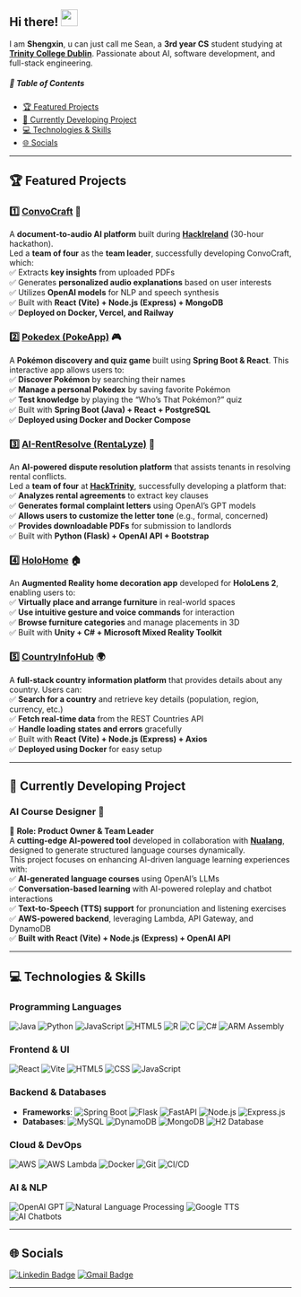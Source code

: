 ## Hi there! <img src="https://raw.githubusercontent.com/aemmadi/aemmadi/master/wave.gif" width="30">

I am **Shengxin**, u can just call me Sean, a **3rd year CS** student studying at [**Trinity College Dublin**](https://www.tcd.ie/). Passionate about AI, software development, and full-stack engineering.

##### 📌 Table of Contents
- [🏆 Featured Projects](#-featured-projects)
- [🚀 Currently Developing Project](#-currently-developing-project)
- [💻 Technologies & Skills](#-technologies--skills)
- [🌐 Socials](#-socials)

---

## 🏆 Featured Projects

### 1️⃣ [**ConvoCraft**](https://github.com/SeanXC/team6) 🚀  
A **document-to-audio AI platform** built during [**HackIreland**](https://www.hackireland.com/) (30-hour hackathon).  
Led a **team of four** as the **team leader**, successfully developing ConvoCraft, which:  
✅ Extracts **key insights** from uploaded PDFs  
✅ Generates **personalized audio explanations** based on user interests  
✅ Utilizes **OpenAI models** for NLP and speech synthesis  
✅ Built with **React (Vite) + Node.js (Express) + MongoDB**  
✅ **Deployed on Docker, Vercel, and Railway**

### 2️⃣ [**Pokedex (PokeApp)**](https://github.com/SeanXC/pokedex) 🎮  
A **Pokémon discovery and quiz game** built using **Spring Boot & React**. This interactive app allows users to:  
✅ **Discover Pokémon** by searching their names  
✅ **Manage a personal Pokedex** by saving favorite Pokémon  
✅ **Test knowledge** by playing the “Who’s That Pokémon?” quiz  
✅ Built with **Spring Boot (Java) + React + PostgreSQL**  
✅ **Deployed using Docker and Docker Compose**  

### 3️⃣ [**AI-RentResolve (RentaLyze)**](https://github.com/SeanXC/AI-RentResolve) 🏡  
An **AI-powered dispute resolution platform** that assists tenants in resolving rental conflicts.  
Led a **team of four** at [**HackTrinity**](https://hacktrinity.com/), successfully developing a platform that:  
✅ **Analyzes rental agreements** to extract key clauses  
✅ **Generates formal complaint letters** using OpenAI’s GPT models  
✅ **Allows users to customize the letter tone** (e.g., formal, concerned)  
✅ **Provides downloadable PDFs** for submission to landlords  
✅ Built with **Python (Flask) + OpenAI API + Bootstrap**  

### 4️⃣ [**HoloHome**](https://github.com/SeanXC/HoloHome) 🏠  
An **Augmented Reality home decoration app** developed for **HoloLens 2**, enabling users to:  
✅ **Virtually place and arrange furniture** in real-world spaces  
✅ **Use intuitive gesture and voice commands** for interaction  
✅ **Browse furniture categories** and manage placements in 3D  
✅ Built with **Unity + C# + Microsoft Mixed Reality Toolkit**  

### 5️⃣ [**CountryInfoHub**](https://github.com/SeanXC/CountryInfoHub) 🌍  
A **full-stack country information platform** that provides details about any country. Users can:  
✅ **Search for a country** and retrieve key details (population, region, currency, etc.)  
✅ **Fetch real-time data** from the REST Countries API  
✅ **Handle loading states and errors** gracefully  
✅ Built with **React (Vite) + Node.js (Express) + Axios**  
✅ **Deployed using Docker** for easy setup  

---

## 🚀 Currently Developing Project
### **AI Course Designer** 🤖  
🚀 **Role: Product Owner & Team Leader**  
A **cutting-edge AI-powered tool** developed in collaboration with [**Nualang**](https://nualang.com/), designed to generate structured language courses dynamically.  
This project focuses on enhancing AI-driven language learning experiences with:  
✅ **AI-generated language courses** using OpenAI’s LLMs  
✅ **Conversation-based learning** with AI-powered roleplay and chatbot interactions  
✅ **Text-to-Speech (TTS) support** for pronunciation and listening exercises  
✅ **AWS-powered backend**, leveraging Lambda, API Gateway, and DynamoDB  
✅ **Built with React (Vite) + Node.js (Express) + OpenAI API**  

---

## 💻 Technologies & Skills

### **Programming Languages**
![Java](https://img.shields.io/badge/java-%23ED8B00.svg?style=flat&logo=openjdk&logoColor=white) 
![Python](https://img.shields.io/badge/python-3670A0?style=flat&logo=python&logoColor=ffdd54) 
![JavaScript](https://img.shields.io/badge/javascript-%23F7DF1E.svg?style=flat&logo=javascript&logoColor=black)
![HTML5](https://img.shields.io/badge/html5-%23E34F26.svg?style=flat&logo=html5&logoColor=white) 
![R](https://img.shields.io/badge/r-%23276DC3.svg?style=flat&logo=r&logoColor=white) 
![C](https://img.shields.io/badge/c-%2300599C.svg?style=flat&logo=c&logoColor=white) 
![C#](https://img.shields.io/badge/c%23-%23239120.svg?style=flat&logo=c-sharp&logoColor=white)
![ARM Assembly](https://img.shields.io/badge/-ARM%20Assembly-0091BD?style=flat-square&logo=arm)

### **Frontend & UI**
![React](https://img.shields.io/badge/react-%2361DAFB.svg?style=flat&logo=react&logoColor=black)
![Vite](https://img.shields.io/badge/Vite-%23646CFF.svg?style=flat&logo=vite&logoColor=white) 
![HTML5](https://img.shields.io/badge/html5-%23E34F26.svg?style=flat&logo=html5&logoColor=white) 
![CSS](https://img.shields.io/badge/css3-%231572B6.svg?style=flat&logo=css3&logoColor=white) 
![JavaScript](https://img.shields.io/badge/javascript-%23323330.svg?style=flat&logo=javascript&logoColor=%23F7DF1E)  

### **Backend & Databases**
- **Frameworks**: ![Spring Boot](https://img.shields.io/badge/Spring%20Boot-%236DB33F.svg?style=flat&logo=spring-boot&logoColor=white) 
  ![Flask](https://img.shields.io/badge/flask-%23000.svg?style=flat&logo=flask&logoColor=white) 
  ![FastAPI](https://img.shields.io/badge/fastapi-%23009f00.svg?style=flat&logo=fastapi&logoColor=white) 
  ![Node.js](https://img.shields.io/badge/node.js-6DA55F?style=flat&logo=node.js&logoColor=white)
  ![Express.js](https://img.shields.io/badge/Express.js-%23000000.svg?style=flat&logo=express&logoColor=white)  
- **Databases**: ![MySQL](https://img.shields.io/badge/mysql-%2300000f.svg?style=flat&logo=mysql&logoColor=white) 
  ![DynamoDB](https://img.shields.io/badge/AWS%20DynamoDB-%23232F3E.svg?style=flat&logo=amazon-dynamodb&logoColor=white) 
  ![MongoDB](https://img.shields.io/badge/MongoDB-%2347A248.svg?style=flat&logo=mongodb&logoColor=white) 
  ![H2 Database](https://img.shields.io/badge/H2%20Database-%230092CC.svg?style=flat)

### **Cloud & DevOps**
![AWS](https://img.shields.io/badge/AWS-%23FF9900.svg?style=flat&logo=amazon-aws&logoColor=white)
![AWS Lambda](https://img.shields.io/badge/AWS%20Lambda-%23FF9900.svg?style=flat&logo=amazon-aws&logoColor=white)
![Docker](https://img.shields.io/badge/docker-%230db7ed.svg?style=flat&logo=docker&logoColor=white) 
![Git](https://img.shields.io/badge/-Git-black?style=flat-square&logo=git) 
![CI/CD](https://img.shields.io/badge/CI%2FCD-%23007EC6.svg?style=flat&logo=github-actions&logoColor=white)

### **AI & NLP**
![OpenAI GPT](https://img.shields.io/badge/OpenAI%20GPT-%230062DA.svg?style=flat&logo=openai&logoColor=white)
![Natural Language Processing](https://img.shields.io/badge/NLP-%2300A4CC.svg?style=flat)
![Google TTS](https://img.shields.io/badge/Google%20TTS-%23DB4437.svg?style=flat&logo=google&logoColor=white)
![AI Chatbots](https://img.shields.io/badge/AI%20Chatbots-%2321A366.svg?style=flat&logo=openai&logoColor=white)  

---

## 🌐 Socials
[![Linkedin Badge](https://img.shields.io/badge/-shengxin-blue?style=flat-square&logo=Linkedin&logoColor=white&link=https://www.linkedin.com/in/shengxin-chen-b30074261/)](https://www.linkedin.com/in/shengxin-chen-b30074261/)
[![Gmail Badge](https://img.shields.io/badge/-shengxic@tcd.ie-c14438?style=flat-square&logo=Gmail&logoColor=white&link=mailto:shengxic@tcd.ie)](mailto:shengxic@tcd.ie)

---
